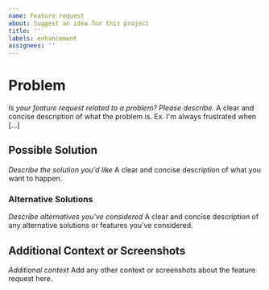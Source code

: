 ```yaml
---
name: Feature request
about: Suggest an idea for this project
title: ''
labels: enhancement
assignees: ''
---
```


# Problem

_Is your feature request related to a problem? Please describe._
A clear and concise description of what the problem is. Ex. I'm always frustrated when [...]

## Possible Solution

_Describe the solution you'd like_
A clear and concise description of what you want to happen.

### Alternative Solutions

_Describe alternatives you've considered_
A clear and concise description of any alternative solutions or features you've considered.

## Additional Context or Screenshots

_Additional context_
Add any other context or screenshots about the feature request here.
